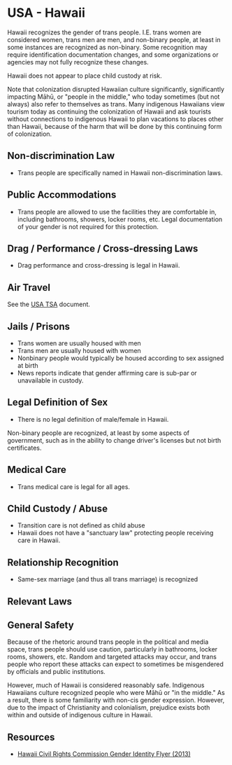 # USA - Hawaii

Hawaii recognizes the gender of trans people. I.E. trans women are
considered women, trans men are men, and non-binary people, at least in
some instances are recognized as non-binary.  Some recognition may
require identification documentation changes, and some organizations or
agencies may not fully recognize these changes.

Hawaii does not appear to place child custody at risk.

Note that colonization disrupted Hawaiian culture significantly,
significantly impacting Māhū, or "people in the middle," who today
sometimes (but not always) also refer to themselves as trans.  Many
indigenous Hawaiians view tourism today as continuing the colonization
of Hawaii and ask tourists without connections to indigenous Hawaii
to plan vacations to places other than Hawaii, because of the harm that
will be done by this continuing form of colonization.

## Non-discrimination Law

 * Trans people are specifically named in Hawaii non-discrimination laws.

## Public Accommodations

 * Trans people are allowed to use the facilities they are comfortable
   in, including bathrooms, showers, locker rooms, etc.  Legal
   documentation of your gender is not required for this protection.

## Drag / Performance / Cross-dressing Laws

 * Drag performance and cross-dressing is legal in Hawaii.

## Air Travel

See the [USA TSA](../notes/tsa.md) document.

## Jails / Prisons

 * Trans women are usually housed with men
 * Trans men are usually housed with women
 * Nonbinary people would typically be housed according to sex
   assigned at birth
 * News reports indicate that gender affirming care is sub-par or
   unavailable in custody.

## Legal Definition of Sex

 * There is no legal definition of male/female in Hawaii.

Non-binary people are recognized, at least by some aspects of
government, such as in the ability to change driver's licenses but not
birth certificates.

## Medical Care

 * Trans medical care is legal for all ages.

## Child Custody / Abuse

 * Transition care is not defined as child abuse
 * Hawaii does not have a "sanctuary law" protecting people receiving
   care in Hawaii.

## Relationship Recognition

 * Same-sex marriage (and thus all trans marriage) is recognized

## Relevant Laws

## General Safety

Because of the rhetoric around trans people in the political and media
space, trans people should use caution, particularly in bathrooms,
locker rooms, showers, etc.  Random and targeted attacks may occur, and
trans people who report these attacks can expect to sometimes be misgendered
by officials and public institutions.

However, much of Hawaii is considered reasonably safe. Indigenous
Hawaiians culture recognized people who were Māhū or "in the middle."
As a result, there is some familiarity with non-cis gender expression.
However, due to the impact of Christianity and colonialism, prejudice
exists both within and outside of indigenous culture in Hawaii.

## Resources

 * [Hawaii Civil Rights Commission Gender Identity Flyer (2013)](https://labor.hawaii.gov/hcrc/files/2013/01/Gender-Identity-and-Expression-Flyer-Final-7.5.2017-2022-1.pdf)
